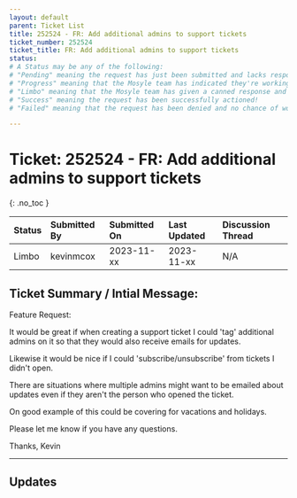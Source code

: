 ```yaml
---
layout: default
parent: Ticket List
title: 252524 - FR: Add additional admins to support tickets
ticket_number: 252524
ticket_title: FR: Add additional admins to support tickets
status: 
# A Status may be any of the following:
# "Pending" meaning the request has just been submitted and lacks response.
# "Progress" meaning that the Mosyle team has indicated they're working on it.
# "Limbo" meaning that the Mosyle team has given a canned response and the request has been closed without much of a followup.
# "Success" meaning the request has been successfully actioned!
# "Failed" meaning that the request has been denied and no chance of working on it 😔

---
```


# Ticket: 252524 - FR: Add additional admins to support tickets
{: .no_toc }
  
| Status | Submitted By | Submitted On | Last Updated | Discussion Thread |
|:---|:---|:---|:---|:---|
| Limbo | kevinmcox | 2023-11-xx | 2023-11-xx | N/A |

## Ticket Summary / Intial Message:

Feature Request:

It would be great if when creating a support ticket I could 'tag' additional admins on it so that they would also receive emails for updates.

Likewise it would be nice if I could 'subscribe/unsubscribe' from tickets I didn't open.

There are situations where multiple admins might want to be emailed about updates even if they aren't the person who opened the ticket.

On good example of this could be covering for vacations and holidays.

Please let me know if you have any questions.

Thanks,
Kevin

---

## Updates

<!-- 
Please do descending order for recency, oldest -> most recent
Replace line breaks with <br><br> tags

Quick template:

### Date YYYY-MM-DD

|From: | Mosyle Support |
|:---|:---|
|| *Paragraph 1<br><br>Paragraph 2<br><br>Paragraph 3<br><br>.* |

-->
